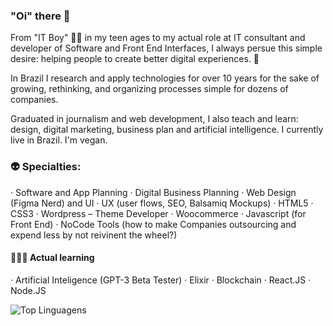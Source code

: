 ### "Oi" there 👋
From "IT Boy" 👦🏻 in my teen ages to my actual role at IT consultant and developer of Software and Front End Interfaces, I always persue this simple desire: helping people to create better digital experiences. 🤝

In Brazil I research and apply technologies for over 10 years for the sake of growing, rethinking, and organizing processes simple for dozens of companies.

Graduated in journalism and web development, I also teach and learn: design, digital marketing, business plan and artificial intelligence. I currently live in Brazil. I'm vegan.

### 👽 Specialties: 
· Software and App Planning
· Digital Business Planning
· Web Design (Figma Nerd) and UI
· UX (user flows, SEO, Balsamiq Mockups)
· HTML5
· CSS3
· Wordpress – Theme Developer
· Woocommerce 
· Javascript (for Front End)
· NoCode Tools (how to make Companies outsourcing and expend less by not reivinent the wheel?)

#### 👨🏽‍🚀 Actual learning
· Artificial Inteligence (GPT-3 Beta Tester)
· Elixir
· Blockchain
· React.JS
· Node.JS

![Top Linguagens](https://github-readme-stats.vercel.app/api/top-langs/?username=marcelxv&layout=compact)
